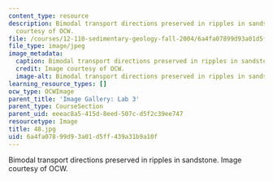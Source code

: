 ```yaml
---
content_type: resource
description: Bimodal transport directions preserved in ripples in sandstone. Image
  courtesy of OCW.
file: /courses/12-110-sedimentary-geology-fall-2004/6a4fa07899d93a01d5ff439a31b9a10f_48.jpg
file_type: image/jpeg
image_metadata:
  caption: Bimodal transport directions preserved in ripples in sandstone.
  credit: Image courtesy of OCW.
  image-alt: Bimodal transport directions preserved in ripples in sandstone.
learning_resource_types: []
ocw_type: OCWImage
parent_title: 'Image Gallery: Lab 3'
parent_type: CourseSection
parent_uid: eeeac8a5-415d-8eed-507c-d5f2c39ee747
resourcetype: Image
title: 48.jpg
uid: 6a4fa078-99d9-3a01-d5ff-439a31b9a10f
---
```

Bimodal transport directions preserved in ripples in sandstone. Image courtesy of OCW.


